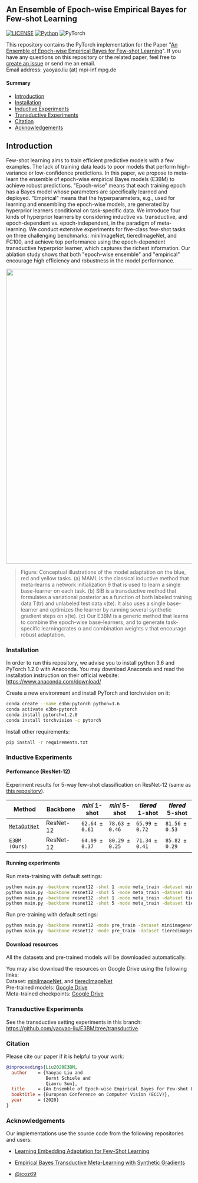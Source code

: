 ## An Ensemble of Epoch-wise Empirical Bayes for Few-shot Learning

[![LICENSE](https://img.shields.io/github/license/yaoyao-liu/E3BM?style=flat-square)](https://github.com/yaoyao-liu/E3BM/blob/master/LICENSE)
[![Python](https://img.shields.io/badge/python-3.6-blue.svg?style=flat-square)](https://www.python.org/)
![PyTorch](https://img.shields.io/badge/pytorch-1.2.0-%237732a8?style=flat-square)

This repository contains the PyTorch implementation for the Paper "[An Ensemble of Epoch-wise Empirical Bayes for Few-shot Learning](https://arxiv.org/pdf/1904.08479)". If you have any questions on this repository or the related paper, feel free to [create an issue](https://github.com/yaoyao-liu/E3BM/issues/new) or send me an email. 
<br>
Email address: yaoyao.liu (at) mpi-inf.mpg.de

#### Summary

* [Introduction](#introduction)
* [Installation](#installation)
* [Inductive Experiments](#Inductive-Experiments)
* [Transductive Experiments](#transductive-Experiments)
* [Citation](#citation)
* [Acknowledgements](#acknowledgements)

## Introduction

Few-shot learning aims to train efficient predictive models with a few examples. The lack of training data leads to poor models that perform high-variance or low-confidence predictions. In this paper, we propose to meta-learn the ensemble of epoch-wise empirical Bayes models (E3BM) to achieve robust predictions. "Epoch-wise" means that each training epoch has a Bayes model whose parameters are specifically learned and deployed. "Empirical" means that the hyperparameters, e.g., used for learning and ensembling the epoch-wise models, are generated by hyperprior learners conditional on task-specific data. We introduce four kinds of hyperprior learners by considering inductive vs. transductive, and epoch-dependent vs. epoch-independent, in the paradigm of meta-learning. We conduct extensive experiments for five-class few-shot tasks on three challenging benchmarks: miniImageNet, tieredImageNet, and FC100, and achieve top performance using the epoch-dependent transductive hyperprior learner, which captures the richest information. Our ablation study shows that both "epoch-wise ensemble" and "empirical" encourage high efficiency and robustness in the model performance.


<p align="center">
    <img src="https://yyliu.net/images/misc/e3bm.png" width="800"/>
</p>

> Figure: Conceptual illustrations of the model adaptation on the blue, red and yellow tasks. (a) MAML is the classical inductive method that meta-learns a network initialization θ that is used to learn a single base-learner on each task. (b) SIB is a transductive method that formulates a variational posterior as a function of both labeled training data T(tr) and unlabeled test data x(te). It also uses a single base-learner and optimizes the learner by running several synthetic gradient steps on x(te). (c) Our E3BM is a generic method that learns to combine the epoch-wise base-learners, and to generate task-specific learningcrates α and combination weights v that encourage robust adaptation.

### Installation

In order to run this repository, we advise you to install python 3.6 and PyTorch 1.2.0 with Anaconda.
You may download Anaconda and read the installation instruction on their official website:
<https://www.anaconda.com/download/>

Create a new environment and install PyTorch and torchvision on it:
```bash
conda create --name e3bm-pytorch python=3.6
conda activate e3bm-pytorch
conda install pytorch=1.2.0 
conda install torchvision -c pytorch
```

Install other requirements:
```bash
pip install -r requirements.txt
```

### Inductive Experiments

#### Performance (ResNet-12)

Experiment results for 5-way few-shot classification on ResNet-12 (same as [this repository](https://github.com/kjunelee/MetaOptNet)).


| Method          | Backbone  |𝑚𝑖𝑛𝑖 1-shot   | 𝑚𝑖𝑛𝑖 5-shot  | 𝒕𝒊𝒆𝒓𝒆𝒅 1-shot | 𝒕𝒊𝒆𝒓𝒆𝒅 5-shot |
| --------------  |---------- | ----------  | ----------   |------------ | ------------ |
| [`MetaOptNet`](https://github.com/kjunelee/MetaOptNet)    | ResNet-12 |`62.64 ± 0.61` | `78.63 ± 0.46` | `65.99 ± 0.72` | `81.56 ± 0.53` | 
| `E3BM (Ours)`   | ResNet-12 |`64.09 ± 0.37` | `80.29 ± 0.25` | `71.34 ± 0.41` | `85.82 ± 0.29` | 

#### Running experiments

Run meta-training with default settings:
```bash
python main.py -backbone resnet12 -shot 1 -mode meta_train -dataset miniimagenet
python main.py -backbone resnet12 -shot 5 -mode meta_train -dataset miniimagenet
python main.py -backbone resnet12 -shot 1 -mode meta_train -dataset tieredimagenet
python main.py -backbone resnet12 -shot 5 -mode meta_train -dataset tieredimagenet
```

Run pre-training with default settings:
```bash
python main.py -backbone resnet12 -mode pre_train -dataset miniimagenet
python main.py -backbone resnet12 -mode pre_train -dataset tieredimagenet
```

#### Download resources
All the datasets and pre-trained models will be downloaded automatically.

You may also download the resources on Google Drive using the following links:
<br>
Dataset: [miniImageNet](https://drive.google.com/file/d/1vv3m14kusJcRpCsG-brG_Xk9MnetY9Bt/view?usp=sharing), and [tieredImageNet](https://drive.google.com/file/d/1T-4NVTSa5T6CXKSRbymYLnWp_OrtF-mo/view?usp=sharing)
<br>
Pre-trained models: [Google Drive](https://drive.google.com/file/d/1mFumI9l_K0PbVE1CfiH7BNWymRWKhXRb/view?usp=sharing)
<br>
Meta-trained checkpoints: [Google Drive](https://drive.google.com/drive/folders/17qTMpovfgEV6mRi8M4FkMYLIfBm3smgc?usp=sharing)

### Transductive Experiments

See the transductive setting experiments in this branch: <https://github.com/yaoyao-liu/E3BM/tree/transductive>.



### Citation

Please cite our paper if it is helpful to your work:

```bibtex
@inproceedings{Liu2020E3BM,
  author    = {Yaoyao Liu and
               Bernt Schiele and
               Qianru Sun},
  title     = {An Ensemble of Epoch-wise Empirical Bayes for Few-shot Learning},
  booktitle = {European Conference on Computer Vision (ECCV)},
  year      = {2020}
}
```

### Acknowledgements

Our implementations use the source code from the following repositories and users:

* [Learning Embedding Adaptation for Few-Shot Learning](https://github.com/Sha-Lab/FEAT)

* [Empirical Bayes Transductive Meta-Learning with Synthetic Gradients](https://github.com/hushell/sib_meta_learn)

* [@icoz69](https://github.com/icoz69)
